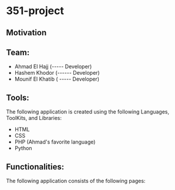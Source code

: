 # 351-project


## Motivation



## Team:
- Ahmad El Hajj (----- Developer)
- Hashem Khodor (------ Developer)
- Mounif El Khatib ( ----- Developer)


## Tools:
The following application is created using the following Languages, ToolKits, and Libraries:
- HTML
- CSS
- PHP (Ahmad's favorite language)
- Python 

## Functionalities:
The following application consists of the following pages:

